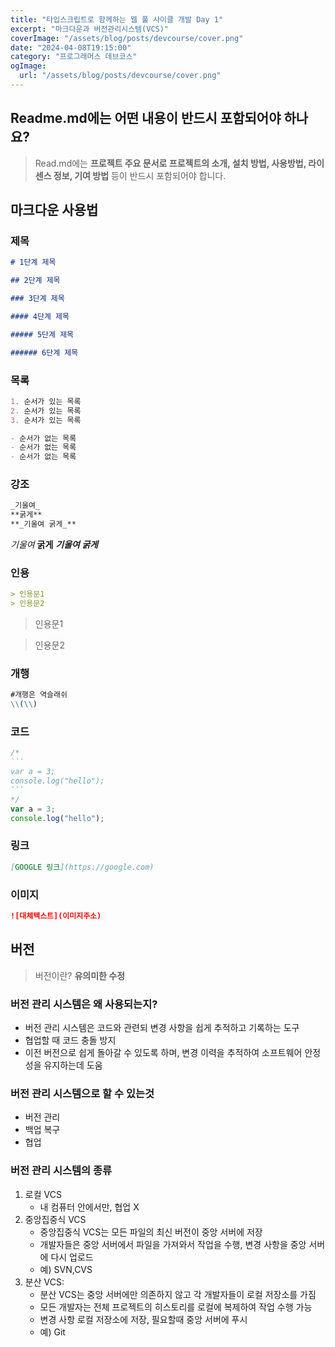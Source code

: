 ```yaml
---
title: "타입스크립트로 함께하는 웹 풀 사이클 개발 Day 1"
excerpt: "마크다운과 버전관리시스템(VCS)"
coverImage: "/assets/blog/posts/devcourse/cover.png"
date: "2024-04-08T19:15:00"
category: "프로그래머스 데브코스"
ogImage:
  url: "/assets/blog/posts/devcourse/cover.png"
---
```


## Readme.md에는 어떤 내용이 반드시 포함되어야 하나요?

> Read.md에는 **프로젝트 주요 문서로 프로젝트의 소개, 설치 방법, 사용방법, 라이센스 정보, 기여 방법** 등이 반드시 포함되어야 합니다.

## 마크다운 사용법

### 제목

```markdown
# 1단계 제목

## 2단계 제목

### 3단계 제목

#### 4단계 제목

##### 5단계 제목

###### 6단계 제목
```

### 목록

```markdown
1. 순서가 있는 목록
2. 순서가 있는 목록
3. 순서가 있는 목록

- 순서가 없는 목록
- 순서가 없는 목록
- 순서가 없는 목록
```

### 강조

```markdown
_기울여_
**굵게**
**_기울여 굵게_**
```

_기울여_
**굵게**
**_기울여 굵게_**

### 인용

```markdown
> 인용문1
> 인용문2
```

> 인용문1

> 인용문2

### 개행

```markdown
#개행은 역슬래쉬
\\(\\)
```

### 코드

````js
/* 
``` 
var a = 3;
console.log("hello");
```
*/
var a = 3;
console.log("hello");
````

### 링크

```markdown
[GOOGLE 링크](https://google.com)
```

### 이미지

```markdown
![대체텍스트](이미지주소)
```

## 버전

> 버전이란? **유의미한 수정**

### 버전 관리 시스템은 왜 사용되는지?

- 버전 관리 시스템은 코드와 관련되 변경 사항을 쉽게 추적하고 기록하는 도구
- 협업할 때 코드 충돌 방지
- 이전 버전으로 쉽게 돌아갈 수 있도록 하며, 변경 이력을 추적하여 소프트웨어 안정성을 유지하는데 도움

### 버전 관리 시스템으로 할 수 있는것

- 버전 관리
- 백업 복구
- 협업

### 버전 관리 시스템의 종류

1. 로컬 VCS
   - 내 컴퓨터 안에서만, 협업 X
2. 중앙집중식 VCS
   - 중앙집중식 VCS는 모든 파일의 최신 버전이 중앙 서버에 저장
   - 개발자들은 중앙 서버에서 파일을 가져와서 작업을 수행, 변경 사항을 중앙 서버에 다시 업로드
   - 예) SVN,CVS
3. 분산 VCS:
   - 분산 VCS는 중앙 서버에만 의존하지 않고 각 개발자들이 로컬 저장소를 가짐
   - 모든 개발자는 전체 프로젝트의 히스토리를 로컬에 복제하여 작업 수행 가능
   - 변경 사항 로컬 저장소에 저장, 필요할때 중앙 서버에 푸시
   - 예) Git
